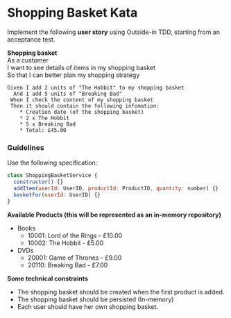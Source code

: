 # Shopping Basket Kata

Implement the following **user story** using Outside-in TDD, starting from an acceptance test.

**Shopping basket** <br/>
As a customer <br/>
I want to see details of items in my shopping basket <br/>
So that I can better plan my shopping strategy

```
Given I add 2 units of "The Hobbit" to my shopping basket
  And I add 5 units of "Breaking Bad"
 When I check the content of my shopping basket
 Then it should contain the following infomation:
    * Creation date (of the shopping basket)
    * 2 x The Hobbit
    * 5 x Breaking Bad
    * Total: £45.00
```

### Guidelines

Use the following specification:

```javascript
class ShoppingBasketService {
  constructor() {}
  addItem(userId: UserID, productId: ProductID, quantity: number) {}
  basketFor(userId: UserID) {}
}
```

**Available Products (this will be represented as an in-memory repository)**

- Books
  - 10001: Lord of the Rings - £10.00
  - 10002: The Hobbit - £5.00
- DVDs
  - 20001: Game of Thrones - £9.00
  - 20110: Breaking Bad - £7.00

**Some technical constraints**

- The shopping basket should be created when the first product is added.
- The shopping basket should be persisted (In-memory)
- Each user should have her own shopping basket.